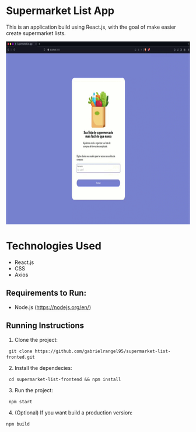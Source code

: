 # Supermarket List App
This is an application build using React.js, with the goal of make easier create supermarket lists.


<p>
<img height='500' src="https://github.com/Arndt-Samuel/supermarket-list-fronted/blob/main/public/images/demo.gif"/>
</p>

# Technologies Used

- React.js
- CSS
- Axios

## Requirements to Run:

- Node.js (https://nodejs.org/en/)

## Running Instructions

1. Clone the project:

```
 git clone https://github.com/gabrielrangel95/supermarket-list-fronted.git
```

2. Install the dependecies:

```
 cd supermarket-list-frontend && npm install
```

3. Run the project:

```
 npm start
```

4. (Optional) If you want build a production version:

```
npm build
```